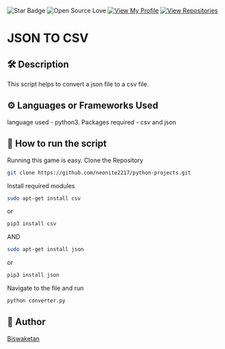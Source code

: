 ![Star Badge](https://img.shields.io/static/v1?label=%F0%9F%8C%9F&message=If%20Useful&style=style=flat&color=BC4E99)
![Open Source Love](https://badges.frapsoft.com/os/v1/open-source.svg?v=103)
[![View My Profile](https://img.shields.io/badge/View-My_Profile-green?logo=GitHub)](https://github.com/neonite2217)
[![View Repositories](https://img.shields.io/badge/View-My_Repositories-blue?logo=GitHub)](https://github.com/neonite2217?tab=repositories)

# JSON TO CSV

## 🛠️ Description
This script helps to convert a json file to a csv file.

## ⚙️ Languages or Frameworks Used
language used - python3.
Packages required - csv and json

## 🌟 How to run the script
Running this game is easy.
Clone the Repository
```sh
git clone https://github.com/neonite2217/python-projects.git
```
Install required modules
```sh
sudo apt-get install csv
```
or
```sh
pip3 install csv
```
AND
```sh
sudo apt-get install json
```
or
```sh
pip3 install json
```
Navigate to the file and run 
```sh
python converter.py
```

## 🤖 Author
[Biswaketan](https://github.com/neonite2217/)
